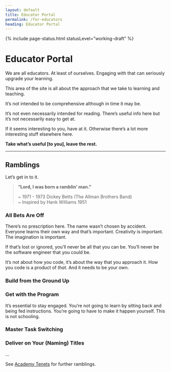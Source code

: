 ```yaml
---
layout: default
title: Educator Portal
permalink: /for-educators
heading: Educator Portal
---
```


{% include page-status.html statusLevel="working-draft" %}

# Educator Portal

We are all educators. At least of ourselves. Engaging with that can seriously upgrade your learning.

This area of the site is all about the approach that we take to learning and teaching.

It’s not intended to be comprehensive although in time it may be.

It’s not even necessarily intended for reading. There’s useful info here but it’s not necessarily easy to get at.

If it seems interesting to you, have at it. Otherwise there’s a lot more interesting stuff elsewhere here.

**Take what’s useful [to you], leave the rest.**

---

## Ramblings

Let’s get in to it.

> **“Lord, I was born a ramblin’ man.”**
> 
> ~ 1971 - 1973 Dickey Betts (The Allman Brothers Band)    
> ~ Inspired by Hank Williams 1951

### All Bets Are Off

There’s no prescription here. The name wasn’t chosen by accident. Everyone learns their own way and that’s important. Creativity is important. The imagination is important.

If that’s lost or ignored, you’ll never be all that you can be. You’ll never be the software engineer that you could be.

It’s not about how you code, it’s about the way that you approach it. How you code is a product of *that*. And it needs to be your own.

### Build from the Ground Up

### Get with the Program

It’s essential to stay engaged. You’re not going to learn by sitting back and being fed instructions. You’re going to have to make it happen yourself. This is not schooling.

### Master Task Switching



### Deliver on Your (Naming) Titles



...

See [Academy Tenets](/tenets) for further ramblings.
